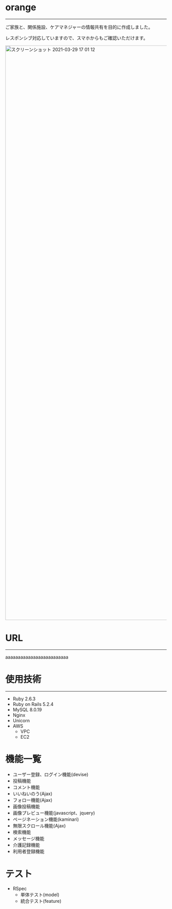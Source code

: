 # orange
***

ご家族と、関係施設、ケアマネジャーの情報共有を目的に作成しました。

レスポンシブ対応していますので、スマホからもご確認いただけます。

<img width="1792" alt="スクリーンショット 2021-03-29 17 01 12" src="https://user-images.githubusercontent.com/61938584/112808635-28536880-90b4-11eb-8148-a7e45d73469f.png">

# URL
***

aaaaaaaaaaaaaaaaaaaaaaaaa

# 使用技術
***
- Ruby 2.6.3
- Ruby on Rails 5.2.4
- MySQL 8.0.19
- Nginx
- Unicorn
- AWS
  - VPC
  - EC2

# 機能一覧
- ユーザー登録、ログイン機能(devise)
- 投稿機能
- コメント機能
- いいねいのう(Ajax)
- フォロー機能(Ajax)
- 画像投稿機能
- 画像プレビュー機能(javascript、jquery)
- ページネーション機能(kaminari)
- 無限スクロール機能(Ajax)
- 検索機能
- メッセージ機能
- 介護記録機能
- 利用者登録機能

# テスト
- RSpec
  - 単体テスト(model)
  - 統合テスト(feature)
